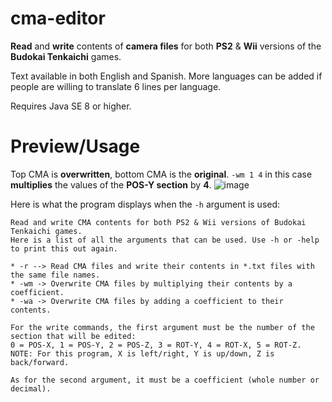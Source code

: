 # cma-editor
**Read** and **write** contents of **camera files** for both **PS2** &amp; **Wii** versions of the **Budokai Tenkaichi** games.

Text available in both English and Spanish. More languages can be added if people are willing to translate 6 lines per language.

Requires Java SE 8 or higher.

# Preview/Usage
Top CMA is **overwritten**, bottom CMA is the **original**.
``-wm 1 4`` in this case **multiplies** the values of the **POS-Y section** by **4**.
![image](https://github.com/user-attachments/assets/d755522e-6b6c-49c7-a359-6bed1d0a3509)

Here is what the program displays when the ``-h`` argument is used:
```
Read and write CMA contents for both PS2 & Wii versions of Budokai Tenkaichi games.
Here is a list of all the arguments that can be used. Use -h or -help to print this out again.

* -r --> Read CMA files and write their contents in *.txt files with the same file names.
* -wm -> Overwrite CMA files by multiplying their contents by a coefficient.
* -wa -> Overwrite CMA files by adding a coefficient to their contents.

For the write commands, the first argument must be the number of the section that will be edited:
0 = POS-X, 1 = POS-Y, 2 = POS-Z, 3 = ROT-Y, 4 = ROT-X, 5 = ROT-Z.
NOTE: For this program, X is left/right, Y is up/down, Z is back/forward.

As for the second argument, it must be a coefficient (whole number or decimal).
```
